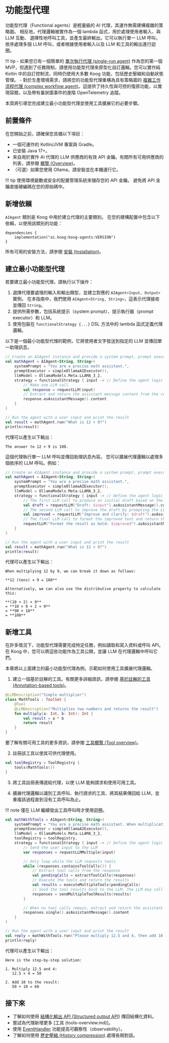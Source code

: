 # 功能型代理

功能型代理（Functional agents）是輕量級的 AI 代理，其運作無需建構複雜的策略圖。
相反地，代理邏輯被實作為一個 lambda 函式，用於處理使用者輸入、與 LLM 互動、
選擇性地呼叫工具，並產生最終輸出。它可以執行單一 LLM 呼叫，依序處理多個 LLM 呼叫，或者根據使用者輸入以及 LLM 和工具的輸出進行迴圈。

!!! tip
    - 如果您已有一個簡單的 [單次執行代理 (single-run agent)](single-run-agents.md) 作為您的第一個 MVP，但遇到了任務限制，請使用功能型代理來原型化自訂邏輯。您可以實作純 Kotlin 中的自訂控制流，同時仍使用大多數 Koog 功能，包括歷史壓縮和自動狀態管理。
    - 對於生產環境需求，請將您的功能型代理重構為具有策略圖的 [複雜工作流程代理 (complex workflow agent)](complex-workflow-agents.md)。這提供了持久性與可控的復原功能，以實現容錯，以及帶有巢狀圖事件的進階 OpenTelemetry 追蹤。

本頁將引導您完成建立最小功能型代理並使用工具擴展它的必要步驟。

## 前置條件

在您開始之前，請確保您具備以下項目：

- 一個可運作的 Kotlin/JVM 專案與 Gradle。
- 已安裝 Java 17+。
- 來自用於實作 AI 代理的 LLM 供應商的有效 API 金鑰。有關所有可用供應商的列表，請參閱 [概覽 (Overview)](index.md)。
- （可選）如果您使用 Ollama，請安裝並在本機運行它。

!!! tip
    使用環境變數或安全的配置管理系統來儲存您的 API 金鑰。
    避免將 API 金鑰直接硬編碼在您的原始碼中。

## 新增依賴

`AIAgent` 類別是 Koog 中用於建立代理的主要類別。
在您的建構配置中包含以下依賴，以使用該類別的功能：

```
dependencies {
    implementation("ai.koog:koog-agents:VERSION")
}
```
所有可用的安裝方法，請參閱 [安裝 (Installation)](index.md#installation)。

## 建立最小功能型代理

若要建立最小功能型代理，請執行以下操作：

1.  選擇代理要處理的輸入和輸出類型，並建立對應的 `AIAgent<Input, Output>` 實例。
    在本指南中，我們使用 `AIAgent<String, String>`，這表示代理接收並傳回 `String`。
2.  提供所需參數，包括系統提示（system prompt）、提示執行器（prompt executor）和 LLM。
3.  使用包裝在 `functionalStrategy {...}` DSL 方法中的 lambda 函式定義代理邏輯。

以下是一個最小功能型代理的範例，它將使用者文字發送到指定的 LLM 並傳回單一助理訊息。

<!--- INCLUDE
import ai.koog.agents.core.agent.AIAgent
import ai.koog.agents.core.agent.functionalStrategy
import ai.koog.agents.core.dsl.extension.asAssistantMessage
import ai.koog.agents.core.dsl.extension.requestLLM
import ai.koog.prompt.executor.llms.all.simpleOllamaAIExecutor
import ai.koog.prompt.llm.OllamaModels
import kotlinx.coroutines.runBlocking

fun main() {
    runBlocking {
-->
<!--- SUFFIX
    }
}
-->
```kotlin
// Create an AIAgent instance and provide a system prompt, prompt executor, and LLM
val mathAgent = AIAgent<String, String>(
    systemPrompt = "You are a precise math assistant.",
    promptExecutor = simpleOllamaAIExecutor(),
    llmModel = OllamaModels.Meta.LLAMA_3_2,
    strategy = functionalStrategy { input -> // Define the agent logic
        // Make one LLM call
        val response = requestLLM(input)
        // Extract and return the assistant message content from the response
        response.asAssistantMessage().content
    }
)

// Run the agent with a user input and print the result
val result = mathAgent.run("What is 12 × 9?")
println(result)
```
<!--- KNIT example-functional-agent-01.kt -->

代理可以產生以下輸出：

```
The answer to 12 × 9 is 108.
```

這個代理執行單一 LLM 呼叫並傳回助理訊息內容。
您可以擴展代理邏輯以處理多個依序的 LLM 呼叫。例如：

<!--- INCLUDE
import ai.koog.agents.core.agent.AIAgent
import ai.koog.agents.core.agent.functionalStrategy
import ai.koog.agents.core.dsl.extension.asAssistantMessage
import ai.koog.agents.core.dsl.extension.requestLLM
import ai.koog.prompt.executor.llms.all.simpleOllamaAIExecutor
import ai.koog.prompt.llm.OllamaModels
import kotlinx.coroutines.runBlocking

fun main() {
    runBlocking {
-->
<!--- SUFFIX
    }
}
-->
```kotlin
// Create an AIAgent instance and provide a system prompt, prompt executor, and LLM
val mathAgent = AIAgent<String, String>(
    systemPrompt = "You are a precise math assistant.",
    promptExecutor = simpleOllamaAIExecutor(),
    llmModel = OllamaModels.Meta.LLAMA_3_2,
    strategy = functionalStrategy { input -> // Define the agent logic
        // The first LLM call to produce an initial draft based on the user input
        val draft = requestLLM("Draft: $input").asAssistantMessage().content
        // The second LLM call to improve the draft by prompting the LLM again with the draft content
        val improved = requestLLM("Improve and clarify: $draft").asAssistantMessage().content
        // The final LLM call to format the improved text and return the final formatted result
        requestLLM("Format the result as bold: $improved").asAssistantMessage().content
    }
)

// Run the agent with a user input and print the result
val result = mathAgent.run("What is 12 × 9?")
println(result)
```
<!--- KNIT example-functional-agent-02.kt -->

代理可以產生以下輸出：

```
When multiplying 12 by 9, we can break it down as follows:

**12 (tens) × 9 = 108**

Alternatively, we can also use the distributive property to calculate this:

**(10 + 2) × 9**
= **10 × 9 + 2 × 9**
= **90 + 18**
= **108**
```

## 新增工具

在許多情況下，功能型代理需要完成特定任務，例如讀取和寫入資料或呼叫 API。
在 Koog 中，您可以將這些功能作為工具公開，並讓 LLM 在代理邏輯中呼叫它們。

本章將以上面建立的最小功能型代理為例，示範如何使用工具擴展代理邏輯。

1) 建立一個基於註解的工具。有關更多詳細資訊，請參閱 [基於註解的工具 (Annotation-based tools)](annotation-based-tools.md)。

<!--- INCLUDE
import ai.koog.agents.core.tools.annotations.LLMDescription
import ai.koog.agents.core.tools.annotations.Tool
import ai.koog.agents.core.tools.reflect.ToolSet
-->
```kotlin
@LLMDescription("Simple multiplier")
class MathTools : ToolSet {
    @Tool
    @LLMDescription("Multiplies two numbers and returns the result")
    fun multiply(a: Int, b: Int): Int {
        val result = a * b
        return result
    }
}
```
<!--- KNIT example-functional-agent-03.kt -->

要了解有關可用工具的更多資訊，請參閱 [工具概覽 (Tool overview)](tools-overview.md)。

2) 註冊該工具以使其可供代理使用。

<!--- INCLUDE
import ai.koog.agents.example.exampleFunctionalAgent03.MathTools
import ai.koog.agents.core.tools.reflect.tools
import ai.koog.agents.core.tools.ToolRegistry
import kotlinx.coroutines.runBlocking

fun main() {
    runBlocking {
-->
<!--- SUFFIX
    }
}
-->
```kotlin
val toolRegistry = ToolRegistry {
    tools(MathTools())
}
```
<!--- KNIT example-functional-agent-04.kt -->

3) 將工具註冊表傳遞給代理，以使 LLM 能夠請求和使用可用工具。

4) 擴展代理邏輯以識別工具呼叫、執行請求的工具、將其結果傳回給 LLM，並重複該過程直到沒有工具呼叫為止。

!!! note
    僅在 LLM 繼續發出工具呼叫時才使用迴圈。

<!--- INCLUDE
import ai.koog.agents.example.exampleFunctionalAgent03.MathTools
import ai.koog.agents.core.tools.reflect.tools
import ai.koog.agents.core.tools.ToolRegistry
import ai.koog.agents.core.agent.AIAgent
import ai.koog.agents.core.agent.functionalStrategy
import ai.koog.agents.core.dsl.extension.asAssistantMessage
import ai.koog.agents.core.dsl.extension.containsToolCalls
import ai.koog.agents.core.dsl.extension.executeMultipleTools
import ai.koog.agents.core.dsl.extension.extractToolCalls
import ai.koog.agents.core.dsl.extension.requestLLMMultiple
import ai.koog.agents.core.dsl.extension.sendMultipleToolResults
import ai.koog.prompt.executor.llms.all.simpleOllamaAIExecutor
import ai.koog.prompt.llm.OllamaModels
import kotlinx.coroutines.runBlocking

fun main() {
    runBlocking {
        val toolRegistry = ToolRegistry {
            tools(MathTools())
        }
-->
<!--- SUFFIX
    }
}
-->
```kotlin
val mathWithTools = AIAgent<String, String>(
    systemPrompt = "You are a precise math assistant. When multiplication is needed, use the multiplication tool.",
    promptExecutor = simpleOllamaAIExecutor(),
    llmModel = OllamaModels.Meta.LLAMA_3_2,
    toolRegistry = toolRegistry,
    strategy = functionalStrategy { input -> // Define the agent logic extended with tool calls
        // Send the user input to the LLM
        var responses = requestLLMMultiple(input)

        // Only loop while the LLM requests tools
        while (responses.containsToolCalls()) {
            // Extract tool calls from the response
            val pendingCalls = extractToolCalls(responses)
            // Execute the tools and return the results
            val results = executeMultipleTools(pendingCalls)
            // Send the tool results back to the LLM. The LLM may call more tools or return a final output
            responses = sendMultipleToolResults(results)
        }

        // When no tool calls remain, extract and return the assistant message content from the response
        responses.single().asAssistantMessage().content
    }
)

// Run the agent with a user input and print the result
val reply = mathWithTools.run("Please multiply 12.5 and 4, then add 10 to the result.")
println(reply)
```
<!--- KNIT example-functional-agent-05.kt -->

代理可以產生以下輸出：

```
Here is the step-by-step solution:

1. Multiply 12.5 and 4:
   12.5 × 4 = 50

2. Add 10 to the result:
   50 + 10 = 60
```

## 接下來

- 了解如何使用 [結構化輸出 API (Structured output API)](structured-output.md) 傳回結構化資料。
- 嘗試為代理新增更多 [工具 (tools-overview.md)]。
- 使用 [EventHandler](agent-events.md) 功能提高可觀察性（observability）。
- 了解如何使用 [歷史壓縮 (History compression)](history-compression.md) 處理長期對話。